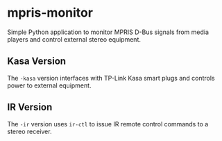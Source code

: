 # mpris-monitor
Simple Python application to monitor MPRIS D-Bus signals from media players and control external stereo equipment.

## Kasa Version
The `-kasa` version interfaces with TP-Link Kasa smart plugs and controls power to external equipment.

## IR Version
The `-ir` version uses `ir-ctl` to issue IR remote control commands to a stereo receiver.